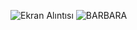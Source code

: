 ![Ekran Alıntısı](https://user-images.githubusercontent.com/60669304/107407078-4112b980-6b1a-11eb-86b5-afd6ae1f8192.PNG)
![BARBARA](https://user-images.githubusercontent.com/60669304/107407082-43751380-6b1a-11eb-9696-4ba5861dfecf.PNG)
